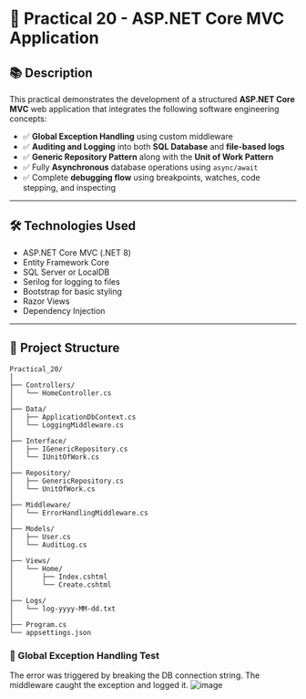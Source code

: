 # 🧪 Practical 20 - ASP.NET Core MVC Application

## 📚 Description

This practical demonstrates the development of a structured **ASP.NET Core MVC** web application that integrates the following software engineering concepts:

- ✅ **Global Exception Handling** using custom middleware
- ✅ **Auditing and Logging** into both **SQL Database** and **file-based logs**
- ✅ **Generic Repository Pattern** along with the **Unit of Work Pattern**
- ✅ Fully **Asynchronous** database operations using `async/await`
- ✅ Complete **debugging flow** using breakpoints, watches, code stepping, and inspecting

---

## 🛠️ Technologies Used

- ASP.NET Core MVC (.NET 8)
- Entity Framework Core
- SQL Server or LocalDB
- Serilog for logging to files
- Bootstrap for basic styling
- Razor Views
- Dependency Injection

---

## 📁 Project Structure

```plaintext
Practical_20/
│
├── Controllers/
│   └── HomeController.cs
│
├── Data/
│   ├── ApplicationDbContext.cs
│   └── LoggingMiddleware.cs
│
├── Interface/
│   ├── IGenericRepository.cs
│   └── IUnitOfWork.cs
│
├── Repository/
│   ├── GenericRepository.cs
│   └── UnitOfWork.cs
│
├── Middleware/
│   └── ErrorHandlingMiddleware.cs
│
├── Models/
│   ├── User.cs
│   └── AuditLog.cs
│
├── Views/
│   └── Home/
│       ├── Index.cshtml
│       └── Create.cshtml
│
├── Logs/
│   └── log-yyyy-MM-dd.txt
│
├── Program.cs
└── appsettings.json
```
### 🧪 Global Exception Handling Test

The error was triggered by breaking the DB connection string. The middleware caught the exception and logged it.
![image](https://github.com/user-attachments/assets/20d518ce-c4b6-4b6b-ae3e-55c94751f7e7)


